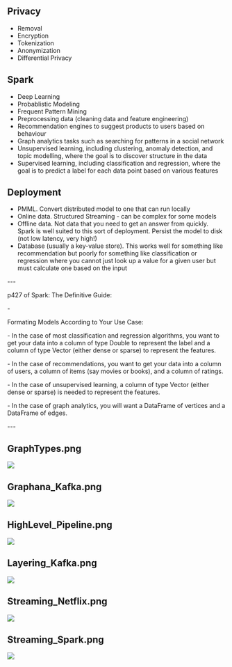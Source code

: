 ## Privacy

* Removal
* Encryption
* Tokenization
* Anonymization
* Differential Privacy

## Spark

* Deep Learning
* Probablistic Modeling
* Frequent Pattern Mining
* Preprocessing data (cleaning data and feature engineering)
* Recommendation engines to suggest products to users based on behaviour
* Graph analytics tasks such as searching for patterns in a social network
* Unsupervised learning, including clustering, anomaly detection, and topic modelling, where the goal is to discover structure in the data
* Supervised learning, including classification and regression, where the goal is to predict a label for each data point based on various features

## Deployment

* PMML.  Convert distributed model to one that can run locally
* Online data.  Structured Streaming - can be complex for some models
* Offline data.  Not data that you need to get an answer from quickly.  Spark is well suited to this sort of deployment.  Persist the model to disk (not low latency, very high!)
* Database (usually a key-value store).  This works well for something like recommendation but poorly for something like classification or regression where you cannot just look up a value for a given user but must calculate one based on the input



<p>---</p>
<p>p427 of Spark: The Definitive Guide:</p>
<p>-</p>
<p>Formating Models According to Your Use Case:</p>
<p>- In the case of most classification and regression algorithms, you want to get your data into a column of type Double to represent the label and a column of type Vector (either dense or sparse) to represent the features.</p>
<p>- In the case of recommendations, you want to get your data into a column of users, a column of items (say movies or books), and a column of ratings.</p>
<p>- In the case of unsupervised learning, a column of type Vector (either dense or sparse) is needed to represent the features.</p>
<p>- In the case of graph analytics, you will want a DataFrame of vertices and a DataFrame of edges.</p>
<p>---</p>


## GraphTypes.png

![](https://github.com/geoffreylink/Projects/blob/master/08%20Data%20Engineering/GraphTypes.png)

## Graphana_Kafka.png

![](https://github.com/geoffreylink/Projects/blob/master/08%20Data%20Engineering/Graphana_Kafka.png)

## HighLevel_Pipeline.png

![](https://github.com/geoffreylink/Projects/blob/master/08%20Data%20Engineering/HighLevel_Pipeline.png)

## Layering_Kafka.png

![](https://github.com/geoffreylink/Projects/blob/master/08%20Data%20Engineering/Layering_Kafka.png)

## Streaming_Netflix.png

![](https://github.com/geoffreylink/Projects/blob/master/08%20Data%20Engineering/Streaming_Netflix.png)

## Streaming_Spark.png

![](https://github.com/geoffreylink/Projects/blob/master/08%20Data%20Engineering/Streaming_Spark.png)
